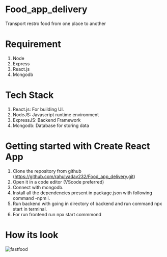 # Food_app_delivery
Transport restro food from one place to another

# Requirement
1. Node
2. Express
3. React.js
4. Mongodb

# Tech Stack
1. React.js: For building UI.
2. NodeJS: Javascript runtime environment
3. ExpressJS: Backend Framework
4. Mongodb: Database for storing data

# Getting started with Create React App
1. Clone the repository from github (https://github.com/rahulyadav232/Food_app_delivery.git)
2. Open it in a code editor (VScode preferred)
3. Connect with mongodb.
4. Install all the dependencies present in package.json with following command -npm i.
5. Run backend with going in directory of backend and run command npx start in terminal.
6. For run frontend run npx start commmond

# How its look
![fastfood](https://github.com/rahulyadav232/Food_app_delivery/assets/68394509/709a3ef0-1900-49e1-a5ab-01e00cd26d6c)

